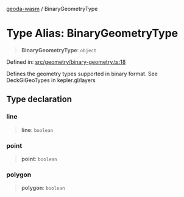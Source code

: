 [geoda-wasm](../globals.md) / BinaryGeometryType

# Type Alias: BinaryGeometryType

> **BinaryGeometryType**: `object`

Defined in: [src/geometry/binary-geometry.ts:18](https://github.com/GeoDaCenter/geoda-lib/blob/d16e85157b1f26754a712ea4c9a3cf18ab0e7b74/src/js/src/geometry/binary-geometry.ts#L18)

Defines the geometry types supported in binary format. See DeckGlGeoTypes in kepler.gl/layers

## Type declaration

### line

> **line**: `boolean`

### point

> **point**: `boolean`

### polygon

> **polygon**: `boolean`
